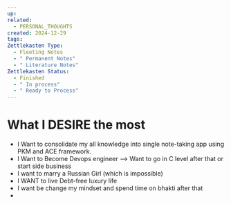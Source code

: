 ```yaml
---
up: 
related:
  - PERSONAL_THOUGHTS
created: 2024-12-29
tags: 
Zettlekasten Type:
  - Fleeting Notes
  - " Permanent Notes"
  - " Literature Notes"
Zettlekasten Status:
  - Finished
  - " In process"
  - " Ready to Process"
---
```

# What I DESIRE the most
- I Want to consolidate my all knowledge into single note-taking app using PKM and ACE framework.
- I Want to Become Devops engineer --> Want to go in C level after that or start side business
- I want to marry a Russian Girl (which is impossible)
- I WANT to live Debt-free luxury life
- I want be change my mindset and spend time on bhakti after that
- 